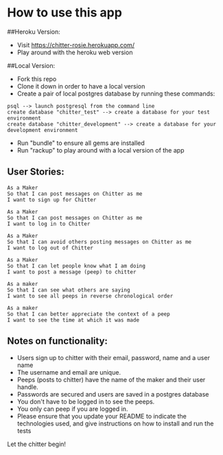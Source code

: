 How to use this app
=================

##Heroku Version:
* Visit https://chitter-rosie.herokuapp.com/
* Play around with the heroku web version

##Local Version:
* Fork this repo
* Clone it down in order to have a local version
* Create a pair of local postgres database by running these commands:
```
psql --> launch postgresql from the command line
create database "chitter_test" --> create a database for your test environment
create database "chitter_development" --> create a database for your development environment
```
* Run "bundle" to ensure all gems are installed
* Run "rackup" to play around with a local version of the app

User Stories:
-------

```
As a Maker
So that I can post messages on Chitter as me
I want to sign up for Chitter

As a Maker
So that I can post messages on Chitter as me
I want to log in to Chitter

As a Maker
So that I can avoid others posting messages on Chitter as me
I want to log out of Chitter

As a Maker
So that I can let people know what I am doing  
I want to post a message (peep) to chitter

As a maker
So that I can see what others are saying  
I want to see all peeps in reverse chronological order

As a maker
So that I can better appreciate the context of a peep
I want to see the time at which it was made
```

Notes on functionality:
------

* Users sign up to chitter with their email, password, name and a user name
* The username and email are unique.
* Peeps (posts to chitter) have the name of the maker and their user handle.
* Passwords are secured and users are saved in a postgres database
* You don't have to be logged in to see the peeps.
* You only can peep if you are logged in.
* Please ensure that you update your README to indicate the technologies used, and give instructions on how to install and run the tests

Let the chitter begin!

